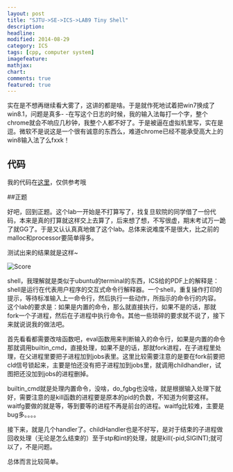 ```yaml
---
layout: post
title: "SJTU->SE->ICS->LAB9 Tiny Shell"
description: 
headline: 
modified: 2014-08-29
category: ICS
tags: [cpp, computer system]
imagefeature: 
mathjax: 
chart: 
comments: true
featured: true
---
```


实在是不想再继续看大雾了，这讲的都是啥。于是就作死地试着把win7换成了win8.1，问题是真多- -在写这个日志的时候，我的输入法每打一个字，整个chrome就会不响应几秒钟，我整个人都不好了。于是被逼在虚拟机里写，实在是逗。微软不是说这是一个很有诚意的东西么，难道chrome已经不能承受高大上的win8输入法了么fxxk！

## 代码

我的代码在[这里](https://github.com/gaocegege/ICS-Labs/tree/master/lab9)，仅供参考哦

##正题

好吧，回到正题。这个lab一开始是不打算写了，找复旦软院的同学借了一份代码，本来是真的打算就这样交上去算了，后来想了想，不写很虚，期末考试万一跪了就GG了。于是又认认真真地做了这个lab。总体来说难度不是很大，比之前的malloc和processor要简单得多。

测试出来的结果就是这样~

![Score](http://gaocegege.github.io/Blog/images/lab9/score.jpg)

shell，我理解就是类似于ubuntu的terminal的东西，ICS给的PDF上的解释是：shell是运行在代表用户程序的交互式命令行解释器。一个shell，重复操作打印的提示，等待标准输入上一命令行，然后执行一些动作，所指示的命令行的内容。
这个lab的要求是：如果是内置的命令，那么就直接执行，如果不是的话，那就fork一个子进程，然后在子进程中执行命令。其他一些琐碎的要求就不说了，接下来就说说我的做法吧。

首先看看都需要改啥函数吧，eval函数用来判断输入的命令行，如果是内置的命令那就调用builtin_cmd，直接处理，如果不是的话，那就fork进程，在子进程里处理，在父进程里要把子进程加到jobs表里。这里比较需要注意的是要在fork前要把cld信号锁起来，主要是怕还没有把子进程加到jobs里，就调用childhandler，试图把还没加到jobs的进程删掉。

builtin_cmd就是处理内置命令，没啥，do_fgbg也没啥，就是根据输入处理下就好，需要注意的是kill函数的进程要是原本的pid的负数，不知道为何要这样。waitfg要做的就是等，等到要等的进程不再是前台的进程。waitfg比较难，主要是bug多。。。。

接下来，就是几个handler了。childHandler也是不好写，是对于结束的子进程做回收处理（无论是怎么结束的）至于stp和int的处理，就是kill(-pid,SIGINT);就可以了，不是问题。

总体而言比较简单。